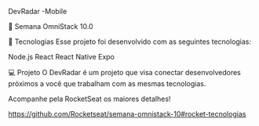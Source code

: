 DevRadar -Mobile

🚀 Semana OmniStack 10.0

🚀 Tecnologias Esse projeto foi desenvolvido com as seguintes tecnologias:

Node.js React React Native Expo

💻 Projeto O DevRadar é um projeto que visa conectar desenvolvedores próximos a você que trabalham com as mesmas tecnologias.

Acompanhe pela RocketSeat os maiores detalhes!

https://github.com/Rocketseat/semana-omnistack-10#rocket-tecnologias
